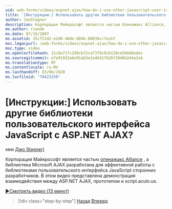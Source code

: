 ```yaml
---
uid: web-forms/videos/aspnet-ajax/how-do-i-use-other-javascript-user-interface-libraries-with-aspnet-ajax
title: '[Инструкции:] Использовать другие библиотеки пользовательского интерфейса JavaScript с ASP.NET AJAX? | Документы Майкрософт'
author: JoeStagner
description: Корпорация Майкрософт является частью Опенажакс Alliance, а библиотека Microsoft AJAX разработана для эффективной работы с библиотеками пользовательского интерфейса JavaScript сторонних разработчиков...
ms.author: riande
ms.date: 07/16/2007
ms.assetid: 35cf5142-e2d0-40de-884b-00039cc7ecb7
msc.legacyurl: /web-forms/videos/aspnet-ajax/how-do-i-use-other-javascript-user-interface-libraries-with-aspnet-ajax
msc.type: video
ms.openlocfilehash: 21c0a717c299cb72ca7379c9cb128ce5bb80edec
ms.sourcegitcommit: e7e91932a6e91a63e2e46417626f39d6b244a3ab
ms.translationtype: MT
ms.contentlocale: ru-RU
ms.lasthandoff: 03/06/2020
ms.locfileid: "78423330"
---
```

# <a name="how-do-i-use-other-javascript-user-interface-libraries-with-aspnet-ajax"></a>[Инструкции:] Использовать другие библиотеки пользовательского интерфейса JavaScript с ASP.NET AJAX?

кем [Джо Stagner)](https://github.com/JoeStagner)

Корпорация Майкрософт является частью [опенажакс Alliance](http://www.openajax.org/) , а библиотека Microsoft AJAX разработана для эффективной работы с библиотеками пользовательского интерфейса JavaScript сторонних разработчиков. В этом видео представлена демонстрация взаимодействия между ASP.NET AJAX, прототипом и script.aculo.us.

[&#9654;Смотреть видео (13 минут)](https://channel9.msdn.com/Blogs/ASP-NET-Site-Videos/how-do-i-use-other-javascript-user-interface-libraries-with-aspnet-ajax)

> [!div class="step-by-step"]
> [Назад](how-do-i-choose-between-methods-of-ajax-page-updates.md)
> [Вперед](how-do-i-use-the-aspnet-ajax-profile-services.md)
